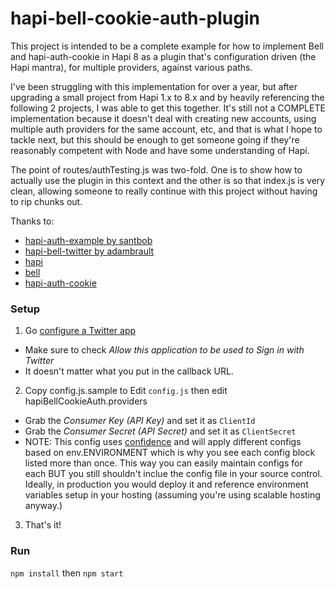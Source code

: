 hapi-bell-cookie-auth-plugin
========================

This project is intended to be a complete example for how to implement Bell and hapi-auth-cookie in Hapi 8 as a plugin that's configuration driven (the Hapi mantra), for multiple providers, against various paths.

I've been struggling with this implementation for over a year, but after upgrading a small project from Hapi 1.x to 8.x and by heavily referencing the following 2 projects, I was able to get this together. It's still not a COMPLETE implementation because it doesn't deal with creating new accounts, using multiple auth providers for the same account, etc, and that is what I hope to tackle next, but this should be enough to get someone going if they're reasonably competent with Node and have some understanding of Hapi.

The point of routes/authTesting.js was two-fold. One is to show how to actually use the plugin in this context and the other is so that index.js is very clean, allowing someone to really continue with this project without having to rip chunks out.

Thanks to:
- [hapi-auth-example by santbob](https://github.com/santbob/hapi-auth-example)
- [hapi-bell-twitter by adambrault](https://github.com/adambrault/hapi-bell-twitter-cookie)
- [hapi](http://hapijs.com)
- [bell](https://github.com/hapijs/bell)
- [hapi-auth-cookie](https://github.com/hapijs/hapi-auth-cookie)

### Setup

1. Go [configure a Twitter app](https://apps.twitter.com/app/new)

  - Make sure to check *Allow this application to be used to Sign in with Twitter*
  - It doesn't matter what you put in the callback URL.
  
2. Copy config.js.sample to Edit ``config.js`` then edit hapiBellCookieAuth.providers

  - Grab the *Consumer Key (API Key)* and set it as ``ClientId``
  - Grab the *Consumer Secret (API Secret)* and set it as ``ClientSecret``
  - NOTE: This config uses [confidence](https://github.com/hapijs/confidence) and will apply different configs based on env.ENVIRONMENT which is why you see each config block listed more than once. This way you can easily maintain configs for each BUT you still shouldn't inclue the config file in your source control. Ideally, in production you would deploy it and reference environment variables setup in your hosting (assuming you're using scalable hosting anyway.)
  
3. That's it!

### Run

``npm install`` then ``npm start``
